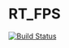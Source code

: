 # RT_FPS
 
[![Build Status](http://localhost:8080/buildStatus/icon?job=ProjectR_Build)](http://localhost:8080/job/ProjectR_Build/)